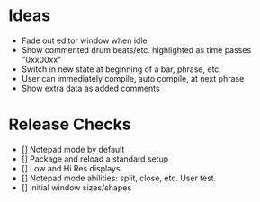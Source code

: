 # Ideas

- Fade out editor window when idle
- Show commented drum beats/etc. highlighted as time passes  "0xx00xx"
- Switch in new state at beginning of a bar, phrase, etc.
- User can immediately compile, auto compile, at next phrase
- Show extra data as added comments

# Release Checks

- [] Notepad mode by default
- [] Package and reload a standard setup
- [] Low and Hi Res displays
- [] Notepad mode abilities: split, close, etc.  User test.
- [] Initial window sizes/shapes